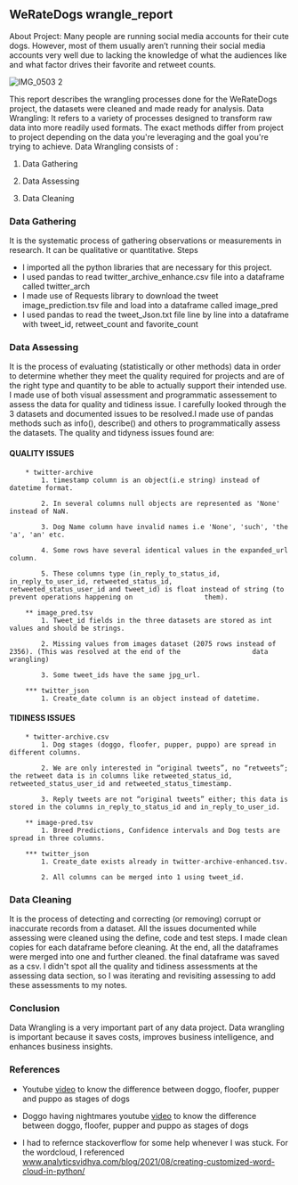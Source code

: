 ## WeRateDogs wrangle_report

About Project: 
Many people are running social media accounts for their cute dogs. However, most of them usually aren’t running their social media accounts very well due to lacking the knowledge of what the audiences like and what factor drives their favorite and retweet counts.

![IMG_0503 2](https://user-images.githubusercontent.com/72320718/185775523-f49640dd-bc94-436f-9ac4-ec8fae6328c6.jpg)


This report describes the wrangling processes done for the WeRateDogs project, the datasets were cleaned and made ready for analysis.
Data Wrangling: It refers to a variety of processes designed to transform raw data into more readily used formats. The exact methods differ from project to project depending on the data you're leveraging and the goal you're trying to achieve.
Data Wrangling consists of :

1. Data Gathering

2. Data Assessing

3. Data Cleaning
### Data Gathering

It is the systematic process of gathering observations or measurements in research. It can be qualitative or quantitative.
Steps

- I imported all the python libraries that are necessary for this project.
- I used pandas to read twitter_archive_enhance.csv file into a dataframe called twitter_arch
- I made use of Requests library to download the tweet image_prediction.tsv file and load into a dataframe called image_pred
- I used pandas to read the tweet_Json.txt file line by line into a dataframe with tweet_id, retweet_count and favorite_count
### Data Assessing

It is the process of evaluating (statistically or other methods) data in order to determine whether they meet the quality required for projects  and are of the right type and quantity to be able to actually support their intended use.
I made use of both visual assessment and programmatic assessement to assess the data for quality and tidiness issue. I carefully looked through the 3 datasets and documented issues to be resolved.I made use of pandas methods such as info(), describe() and others to programmatically assess the datasets. The quality and tidyness issues found are:
#### QUALITY ISSUES
        * twitter-archive
            1. timestamp column is an object(i.e string) instead of datetime format. 

            2. In several columns null objects are represented as 'None' instead of NaN. 

            3. Dog Name column have invalid names i.e 'None', 'such', 'the 'a', 'an' etc. 

            4. Some rows have several identical values in the expanded_url column. 

            5. These columns type (in_reply_to_status_id, in_reply_to_user_id, retweeted_status_id,                                       retweeted_status_user_id and tweet_id) is float instead of string (to prevent operations happening on                  them).

        ** image_pred.tsv
            1. Tweet_id fields in the three datasets are stored as int values and should be strings. 

            2. Missing values from images dataset (2075 rows instead of 2356). (This was resolved at the end of the                  data wrangling)

            3. Some tweet_ids have the same jpg_url.
        
        *** twitter_json
            1. Create_date column is an object instead of datetime. 
  

#### TIDINESS ISSUES

        * twitter-archive.csv
            1. Dog stages (doggo, floofer, pupper, puppo) are spread in different columns. 

            2. We are only interested in “original tweets”, no “retweets”; the retweet data is in columns like retweeted_status_id, retweeted_status_user_id and retweeted_status_timestamp. 

            3. Reply tweets are not “original tweets” either; this data is stored in the columns in_reply_to_status_id and in_reply_to_user_id. 

        ** image-pred.tsv
            1. Breed Predictions, Confidence intervals and Dog tests are spread in three columns. 

        *** twitter_json
            1. Create_date exists already in twitter-archive-enhanced.tsv. 

            2. All columns can be merged into 1 using tweet_id. 
### Data Cleaning


It is the process of detecting and correcting (or removing) corrupt or inaccurate records from a dataset.
All the issues documented while assessing were cleaned using the define, code and test steps. I made clean copies for each dataframe before cleaning. At the end, all the dataframes were merged into one and further cleaned. the final dataframe was saved as a csv. I didn't spot all the quality and tidiness assessments at the assessing data section, so I was iterating and revisiting assessing to add these assessments to my notes.
### Conclusion


Data Wrangling is a very important part of any data project. Data wrangling is important because it saves costs, improves business intelligence, and enhances business insights.
### References

- Youtube [video](https://youtu.be/_vRHGRWi9_U) to know the difference between doggo, floofer, pupper and puppo as stages of dogs

- Doggo having nightmares youtube [video](https://youtu.be/WdIfjzreRnM) to know the difference between doggo, floofer, pupper and puppo as stages of dogs

- I had to refernce stackoverflow for some help whenever I was stuck. For the wordcloud, I referenced  www.analyticsvidhya.com/blog/2021/08/creating-customized-word-cloud-in-python/
